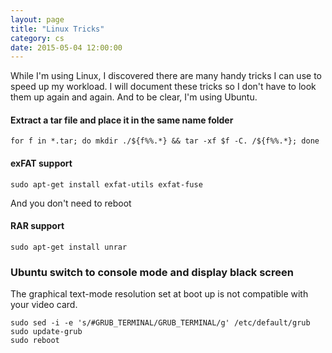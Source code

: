```yaml
---
layout: page
title: "Linux Tricks"
category: cs
date: 2015-05-04 12:00:00
---
```


While I'm using Linux, I discovered there are many handy tricks I can use to speed up my workload. I will document these tricks so I don't have to look them up again and again. And to be clear, I'm using Ubuntu.

#### Extract a tar file and place it in the same name folder

~~~
for f in *.tar; do mkdir ./${f%%.*} && tar -xf $f -C. /${f%%.*}; done
~~~

#### exFAT support

~~~
sudo apt-get install exfat-utils exfat-fuse
~~~

And you don't need to reboot

#### RAR support

~~~
sudo apt-get install unrar
~~~

### Ubuntu switch to console mode and display black screen

The graphical text-mode resolution set at boot up is not compatible with your video card.

~~~
sudo sed -i -e 's/#GRUB_TERMINAL/GRUB_TERMINAL/g' /etc/default/grub
sudo update-grub
sudo reboot
~~~
